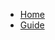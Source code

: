 <!--
 * @Author: your name
 * @Date: 2020-03-12 12:41:10
 * @LastEditTime: 2020-03-12 12:43:29
 * @LastEditors: Please set LastEditors
 * @Description: In User Settings Edit
 * @FilePath: \docs\_sidebar.md
 -->
* [Home](/)
* [Guide](guide.md)